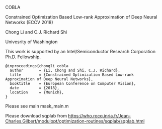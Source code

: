 COBLA

Constrained Optimization Based Low-rank Approximation of Deep Neural Networks (ECCV 2018)

Chong Li and C.J. Richard Shi

Univesrity of Washington

This work is supported by an Intel/Semiconductor Research Corporation Ph.D. Fellowship.

```
@inproceedings{chongli_cobla
  author       = {Li, Chong and Shi, C.J. Richard},
  title        = {Constrained Optimization Based Low-rank Approximation of Deep Neural Networks},
  booktitle    = {European Conference on Computer Vision},
  date         = {2018},
  location     = {Munich},
}
```

Please see main mask_main.m

Please download sqplab from https://who.rocq.inria.fr/Jean-Charles.Gilbert/modulopt/optimization-routines/sqplab/sqplab.html
